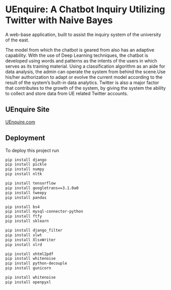 # UEnquire: A Chatbot Inquiry Utilizing Twitter with Naive Bayes
A web-base application, built to assist the inquiry system of the university of the east.

The model from which the chatbot is geared from also has an adaptive 
capability. With the use of Deep Learning techniques, the chatbot is developed 
using words and patterns as the intents of the users in which serves as its training 
material. Using a classification algorithm as an aide for data analysis, the admin 
can operate the system from behind the scene.Use his/her authorization to adapt 
or evolve the current model according to the result of the system’s built-in data 
analytics. Twitter is also a major factor that contributes to the growth of the system, 
by giving the system the ability to collect and store data from UE related Twitter 
accounts.


## UEnquire Site
[UEnquire.com](http://uenquire-chatbot.herokuapp.com/)

## Deployment

To deploy this project run

```bash
pip install django
pip install pickle
pip install numpy
pip install nltk

pip install tensorflow
pip install googletrans==3.1.0a0
pip install tweepy
pip install pandas

pip install bs4
pip install mysql-connector-python
pip install ftfy
pip install sklearn

pip install django_filter
pip install xlwt
pip install XlsxWriter
pip install xlrd

pip install xhtml2pdf
pip install whitenoise
pip install python-decouple
pip install gunicorn

pip install whitenoise
pip install openpyxl
```


